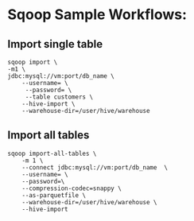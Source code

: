 # Sqoop Sample Workflows: 

## Import single table
    sqoop import \
    -m1 \
    jdbc:mysql://vm:port/db_name \
    	--username= \
    	 --password= \
    	 --table customers \
    	--hive-import \
    	--warehouse-dir=/user/hive/warehouse 

## Import all tables

    sqoop import-all-tables \
        -m 1 \
        --connect jdbc:mysql://vm:port/db_name  \
        --username= \
        --password=\
        --compression-codec=snappy \
        --as-parquetfile \
        --warehouse-dir=/user/hive/warehouse \
        --hive-import
